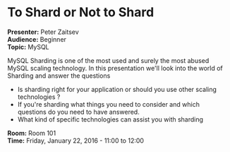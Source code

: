 # To Shard or Not to Shard

**Presenter:** Peter Zaitsev<br />
**Audience:** Beginner<br />
**Topic:** MySQL

MySQL Sharding is one of the most used and surely the most abused MySQL scaling technology. 
In this presentation we'll look into the world of Sharding and answer the questions 

- Is sharding right for your application or should you use other scaling technologies ?
- If you're sharding what things you need to consider and which questions do you need to have answered.
- What kind of specific technologies can assist you with sharding 

**Room:** Room 101<br />
**Time:** Friday, January 22, 2016 - 11:00 to 12:00
